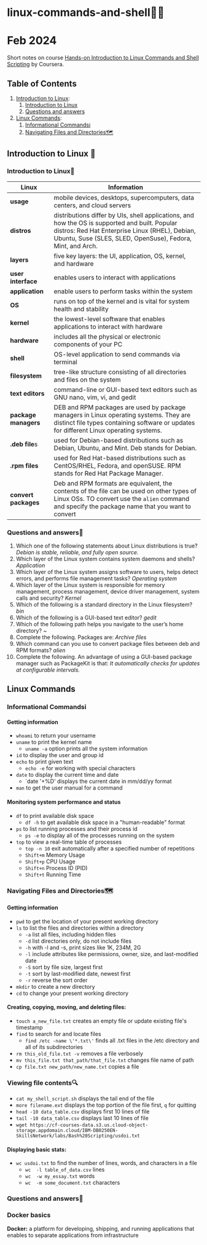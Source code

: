 # linux-commands-and-shell🐧🐚
# Feb 2024

Short notes on course [Hands-on Introduction to Linux Commands and Shell Scripting](https://www.coursera.org/learn/hands-on-introduction-to-linux-commands-and-shell-scripting) by Coursera. 

## Table of Contents
1. [Introduction to Linux](#introduction-to-linux):
	1. [Introduction to Linux](#introduction-to-linux)
	1. [Questions and answers](#questions-and-answers)
2. [Linux Commands](#linux-commands):
	1. [Informational Commandsℹ️](#informational-commandsℹ️)
 	2. [Navigating Files and Directories🗺](#navigating-files-and-directories🗺️)

## Introduction to Linux 🐧
### Introduction to Linux👋

|Linux|Information|
|---|---|
|**usage**|mobile devices, desktops, supercomputers, data centers, and cloud servers|
|**distros**|distributions differ by UIs, shell applications, and how the OS is supported and built. Popular distros: Red Hat Enterprise Linux (RHEL), Debian, Ubuntu, Suse (SLES, SLED, OpenSuse), Fedora, Mint, and Arch.|
|**layers**|five key layers: the UI, application, OS, kernel, and hardware|
|**user interface**|enables users to interact with applications|
|**application**|enable users to perform tasks within the system|
|**OS**|runs on top of the kernel and is vital for system health and stability|
|**kernel**|the lowest-level software that enables applications to interact with hardware|
|**hardware**|includes all the physical or electronic components of your PC|
|**shell**|OS-level application to send commands via terminal|
|**filesystem**|tree-like structure consisting of all directories and files on the system|
|**text editors**|command-line or GUI-based text editors such as GNU nano, vim, vi, and gedit|
|**package managers**|DEB and RPM packages are used by package managers in Linux operating systems. They are distinct file types containing software or updates for different Linux operating systems.|
|**.deb file**s|used for Debian-based distributions such as Debian, Ubuntu, and Mint. Deb stands for Debian.|
|**.rpm files**|used for Red Hat-based distributions such as CentOS/RHEL, Fedora, and openSUSE. RPM stands for Red Hat Package Manager.|
|**convert packages**|Deb and RPM formats are equivalent, the contents of the file can be used on other types of Linux OSs. TO convert use the `alien` command and specify the package name that you want to convert|

### Questions and answers💯
1. Which one of the following statements about Linux distributions is true? *Debian is stable, reliable, and fully open source.*
2. Which layer of the Linux system contains system daemons and shells? *Application*
3. Which layer of the Linux system assigns software to users, helps detect errors, and performs file management tasks? *Operating system*
4. Which layer of the Linux system is responsible for memory management, process management, device driver management, system calls and security? *Kernel*
5. Which of the following is a standard directory in the Linux filesystem? *bin*
6. Which of the following is a GUI-based text editor? *gedit*
7. Which of the following path helps you navigate to the user’s home directory? *~*
8. Complete the following. Packages are: _Archive files_
9. Which command can you use to convert package files between deb and RPM formats? _alien_
10. Complete the following. An advantage of using a GUI-based package manager such as PackageKit is that: _It automatically checks for updates at configurable intervals._


## Linux Commands
### Informational Commandsℹ️
#### Getting information
- `whoami` to return your username
- `uname` to print the kernel name
	- `uname -a` option prints all the system information
- `id` to display the user and group id
- `echo` to print given text
	- `echo -e` for working with special characters
- `date` to display the current time and date
	- `date '+%D' displays the current date in mm/dd/yy format
- `man` to get the user manual for a command
#### Monitoring system performance and status
- `df` to print available disk space
	- `df -h` to get available disk space in a "human-readable" format
- `ps` to list running processes and their process id
	- `ps -e` to display all of the processes running on the system
- `top` to view a real-time table of processes
	- `top -n 10` exit automatically after a specified number of repetitions
	- `Shift+m` Memory Usage 
	- `Shift+p` CPU Usage
	- `Shift+n` Process ID (PID)
	- `Shift+t` Running Time

### Navigating Files and Directories🗺️
#### Getting information
- `pwd` to get the location of your present working directory
- `ls` to list the files and directories within a directory
	- `-a`	list all files, including hidden files
	- `-d` list directories only, do not include files
	- `-h`	with -l and -s, print sizes like 1K, 234M, 2G
	- `-l`	include attributes like permissions, owner, size, and last-modified date
	- `-S`	sort by file size, largest first
	- `-t`	sort by last-modified date, newest first
	- `-r`	reverse the sort order
- `mkdir` to create a new directory
- `cd` to change your present working directory
#### Creating, copying, moving, and deleting files:
- `touch a_new_file.txt` creates an empty file or update existing file's timestamp
- `find` to search for and locate files
	- `find /etc -name \'*.txt\'` finds all .txt files in the /etc directory and all of its subdirectories
- `rm this_old_file.txt -v` removes a file verbosely
- `mv this_file.txt that_path/that_file.txt` changes file name of path
- `cp file.txt new_path/new_name.txt` copies a file

  
### Viewing file contents🔍
- `cat my_shell_script.sh` displays the tail end of the file
- `more filename.ext` displays the top portion of the file first, `q` for quitting
- `head -10 data_table.csv` displays first 10 lines of file
- `tail -10 data_table.csv` displays last 10 lines of file
- `wget https://cf-courses-data.s3.us.cloud-object-storage.appdomain.cloud/IBM-DB0250EN-SkillsNetwork/labs/Bash%20Scripting/usdoi.txt`
#### Displaying basic stats:
- `wc usdoi.txt` to find the number of lines, words, and characters in a file
	- `wc  -l table_of_data.csv` lines
	- `wc  -w my_essay.txt` words
	- `wc  -m some_document.txt` characters

### Questions and answers💯









### Docker basics
**Docker:** a platform for developing, shipping, and running applications that  enables to separate applications from  infrastructure
